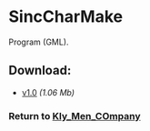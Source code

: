 # SincCharMake

Program (GML).

## Download:

- [v1.0](http://klimaleksus.narod.ru/Files/S/sinc2.rar) _(1.06 Mb)_

### Return to [Kly_Men_COmpany](https://github.com/aleksusklim/Kly_Men_COmpany "GitHub: aleksusklim/Kly_Men_COmpany")
